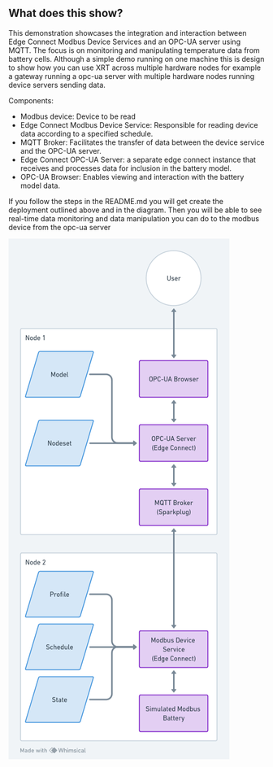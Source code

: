 ## What does this show?

This demonstration showcases the integration and interaction between Edge Connect Modbus Device Services and an OPC-UA server using MQTT. The focus is on monitoring and manipulating temperature data from battery cells. Although a simple demo running on one machine this is design to show how you can use XRT across multiple hardware nodes for example a gateway running a opc-ua server with multiple hardware nodes running device servers sending data.

Components:

 -   Modbus device: Device to be read
 -   Edge Connect Modbus Device Service: Responsible for    reading device data according to a specified schedule.
 -   MQTT Broker: Facilitates the transfer of data between the device service and the OPC-UA server.
 -   Edge Connect OPC-UA Server: a separate edge connect instance that receives and processes data for inclusion in the battery model.
 -   OPC-UA Browser: Enables viewing and interaction with the battery model data.

If you follow the steps in the README.md you will get create the deployment outlined above and in the diagram. Then you will be able to see real-time data monitoring and data manipulation you can do to the modbus device from the opc-ua server

![Alt text](images/Deployment.png)